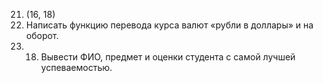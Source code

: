 21.	(16, 18)
16.	Написать функцию перевода курса валют «рубли в доллары» и на оборот.
18.	18.	Вывести ФИО, предмет и оценки студента с самой лучшей успеваемостью.
